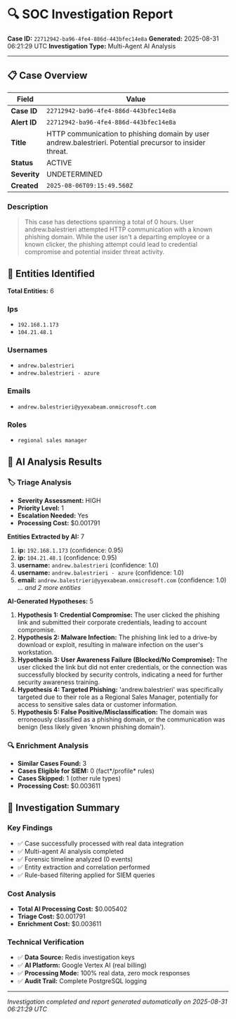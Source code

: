 # 🔍 SOC Investigation Report

**Case ID:** `22712942-ba96-4fe4-886d-443bfec14e8a`
**Generated:** 2025-08-31 06:21:29 UTC
**Investigation Type:** Multi-Agent AI Analysis

---

## 📋 Case Overview

| Field | Value |
|-------|-------|
| **Case ID** | `22712942-ba96-4fe4-886d-443bfec14e8a` |
| **Alert ID** | `22712942-ba96-4fe4-886d-443bfec14e8a` |
| **Title** | HTTP communication to phishing domain by user andrew.balestrieri. Potential precursor to insider threat. |
| **Status** | ACTIVE |
| **Severity** | UNDETERMINED |
| **Created** | `2025-08-06T09:15:49.560Z` |

### Description

> This case has detections spanning a total of 0 hours. User andrew.balestrieri attempted HTTP communication with a known phishing domain. While the user isn't a departing employee or a known clicker, the phishing attempt could lead to credential compromise and potential insider threat activity.

## 🎯 Entities Identified

**Total Entities:** 6

### Ips
- `192.168.1.173`
- `104.21.48.1`

### Usernames
- `andrew.balestrieri`
- `andrew.balestrieri - azure`

### Emails
- `andrew.balestrieri@yyexabeam.onmicrosoft.com`

### Roles
- `regional sales manager`

## 🤖 AI Analysis Results

### 🏷️ Triage Analysis

- **Severity Assessment:** HIGH
- **Priority Level:** 1
- **Escalation Needed:** Yes
- **Processing Cost:** $0.001791

**Entities Extracted by AI:** 7

1. **ip:** `192.168.1.173` (confidence: 0.95)
2. **ip:** `104.21.48.1` (confidence: 0.95)
3. **username:** `andrew.balestrieri` (confidence: 1.0)
4. **username:** `andrew.balestrieri - azure` (confidence: 1.0)
5. **email:** `andrew.balestrieri@yyexabeam.onmicrosoft.com` (confidence: 1.0)
*... and 2 more entities*

**AI-Generated Hypotheses:** 5

1. **Hypothesis 1: Credential Compromise:** The user clicked the phishing link and submitted their corporate credentials, leading to account compromise.
2. **Hypothesis 2: Malware Infection:** The phishing link led to a drive-by download or exploit, resulting in malware infection on the user's workstation.
3. **Hypothesis 3: User Awareness Failure (Blocked/No Compromise):** The user clicked the link but did not enter credentials, or the connection was successfully blocked by security controls, indicating a need for further security awareness training.
4. **Hypothesis 4: Targeted Phishing:** 'andrew.balestrieri' was specifically targeted due to their role as a Regional Sales Manager, potentially for access to sensitive sales data or customer information.
5. **Hypothesis 5: False Positive/Misclassification:** The domain was erroneously classified as a phishing domain, or the communication was benign (less likely given 'known phishing domain').

### 🔍 Enrichment Analysis

- **Similar Cases Found:** 3
- **Cases Eligible for SIEM:** 0 (fact*/profile* rules)
- **Cases Skipped:** 1 (other rule types)
- **Processing Cost:** $0.003611

## 🎯 Investigation Summary

### Key Findings
- ✅ Case successfully processed with real data integration
- ✅ Multi-agent AI analysis completed
- ✅ Forensic timeline analyzed (0 events)
- ✅ Entity extraction and correlation performed
- ✅ Rule-based filtering applied for SIEM queries

### Cost Analysis
- **Total AI Processing Cost:** $0.005402
- **Triage Cost:** $0.001791
- **Enrichment Cost:** $0.003611

### Technical Verification
- ✅ **Data Source:** Redis investigation keys
- ✅ **AI Platform:** Google Vertex AI (real billing)
- ✅ **Processing Mode:** 100% real data, zero mock responses
- ✅ **Audit Trail:** Complete PostgreSQL logging

---

*Investigation completed and report generated automatically on 2025-08-31 06:21:29 UTC*